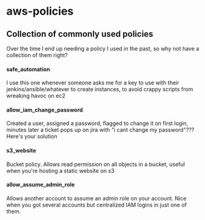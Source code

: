 # aws-policies
## Collection of commonly used policies

Over the time I end up needing a policy I used in the past, so why not have a collection of them right?

#### safe_automation

I use this one whenever someone asks me for a key to use with their jenkins/ansible/whatever to create instances, to avoid crappy scripts from wreaking havoc on ec2

#### allow_iam_change_password

Created a user, assigned a password, flagged to change it on first login, minutes later a ticket pops up on jira with "i cant change my password"??? Here's your solution

#### s3_website

Bucket policy. Allows read permission on all objects in a bucket, useful when you're hosting a static website on s3

#### allow_assume_admin_role

Allows another account to assume an admin role on your account. Nice when you got several accounts but centralized IAM logins in just one of them.
